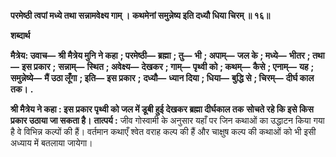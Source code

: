 **परमेष्ठी त्वपां मध्ये तथा सन्नामवेक्ष्य गाम् ।** **कथमेनां समुन्नेष्य इति दध्यौ धिया चिरम् ॥ १६॥** 

**शब्दार्थ** 

**मैत्रेय: उवाच—** **श्री मैत्रेय मुनि ने कहा** **; परमेष्ठी—** **ब्रह्मा** **; तु—** **भी** **; अपाम्—** **जल के** **; मध्ये—** **भीतर** **; तथा—** **इस प्रकार** **;** **सन्नाम्—** **स्थित** **; अवेक्ष्य—** **देखकर** **; गाम्—** **पृथ्वी को** **; कथम्—** **कैसे** **; एनाम्—** **यह** **; समुन्नेष्ये—** **मैं उठा लूँगा** **; इति—** **इस प्रकार** **;** **दध्यौ—** **ध्यान दिया** **; धिया—** **बुद्धि से** **; चिरम्—** **दीर्घ काल तक।** **.** 

**श्री मैत्रेय ने कहा : इस प्रकार पृथ्वी को जल में डूबी हुई देखकर ब्रह्मा दीर्घकाल तक** **सोचते रहे कि इसे किस प्रकार उठाया जा सकता है।** **तात्पर्य :** जीव गोस्वामी के अनुसार यहाँ पर जिन कथाओं का उद्धाटन किया गया है वे विभिन्न कल्पों की हैं। वर्तमान कथाएँ श्वेत वराह कल्प की हैं और चाक्षुष कल्प की कथाओं को भी इसी अध्याय में बतलाया जायेगा।  